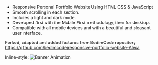 
- Responsive Personal Portfolio Website Using HTML CSS & JavaScript
- Smooth scrolling in each section.
- Includes a light and dark mode.
- Developed first with the Mobile First methodology, then for desktop.
- Compatible with all mobile devices and with a beautiful and pleasant user interface.

Forked, adapted and added features from BedimCode repository https://github.com/bedimcode/responsive-portfolio-website-Alexa

Inline-style: 
![Banner Animation](https://https://github.com/MohamedAli-M/Responsive-Portfolio/blob/main/banner.gif "Preview :")
